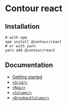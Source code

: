 # Contour react

## Installation

```shell
# with npm
npm install @contour/react
# or with yarn
yarn add @contour/react
```

## Documentation

* [Getting started](https://contour-rust.vercel.app/?path=/story/docs-getting-started--page)
* [`<Grid/>`](https://contour-rust.vercel.app/?path=/story/docs-components-grid--page)
* [`<Row/>`](https://contour-rust.vercel.app/?path=/story/docs-components-row--page)
* [`<Column/>`](https://contour-rust.vercel.app/?path=/story/docs-components-column--page)
* [`<BreakoutColumn/>`](https://contour-rust.vercel.app/?path=/story/docs-components-breakout-column--page)
